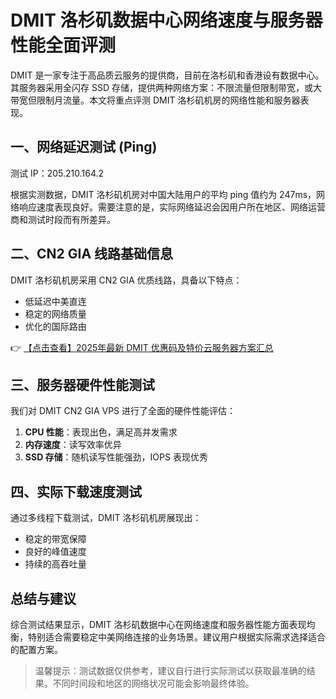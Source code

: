 # DMIT 洛杉矶数据中心网络速度与服务器性能全面评测

DMIT 是一家专注于高品质云服务的提供商，目前在洛杉矶和香港设有数据中心。其服务器采用全闪存 SSD 存储，提供两种网络方案：不限流量但限制带宽，或大带宽但限制月流量。本文将重点评测 DMIT 洛杉矶机房的网络性能和服务器表现。

## 一、网络延迟测试 (Ping)

测试 IP：205.210.164.2

根据实测数据，DMIT 洛杉矶机房对中国大陆用户的平均 ping 值约为 247ms，网络响应速度表现良好。需要注意的是，实际网络延迟会因用户所在地区、网络运营商和测试时段而有所差异。

## 二、CN2 GIA 线路基础信息

DMIT 洛杉矶机房采用 CN2 GIA 优质线路，具备以下特点：
- 低延迟中美直连
- 稳定的网络质量
- 优化的国际路由

👉 [【点击查看】2025年最新 DMIT 优惠码及特价云服务器方案汇总](https://bit.ly/dmit_coupon)

## 三、服务器硬件性能测试

我们对 DMIT CN2 GIA VPS 进行了全面的硬件性能评估：

1. **CPU 性能**：表现出色，满足高并发需求
2. **内存速度**：读写效率优异
3. **SSD 存储**：随机读写性能强劲，IOPS 表现优秀

## 四、实际下载速度测试

通过多线程下载测试，DMIT 洛杉矶机房展现出：
- 稳定的带宽保障
- 良好的峰值速度
- 持续的高吞吐量

## 总结与建议

综合测试结果显示，DMIT 洛杉矶数据中心在网络速度和服务器性能方面表现均衡，特别适合需要稳定中美网络连接的业务场景。建议用户根据实际需求选择适合的配置方案。

> 温馨提示：测试数据仅供参考，建议自行进行实际测试以获取最准确的结果。不同时间段和地区的网络状况可能会影响最终体验。